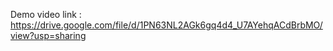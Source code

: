 Demo video link : https://drive.google.com/file/d/1PN63NL2AGk6gq4d4_U7AYehqACdBrbMO/view?usp=sharing
